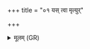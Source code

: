 +++
title = "०१ यस् त्वा मृत्युर्"

+++
<details><summary>मूलम् (GR)</summary>

यस् त्वा मृत्युर् अभ्यधत्त  
जायमानं सुपाशया ।  
तं ते सत्यस्य हस्ताभ्याम्  
उद् अमुञ्चद् बृहस्पतिः ॥
</details>